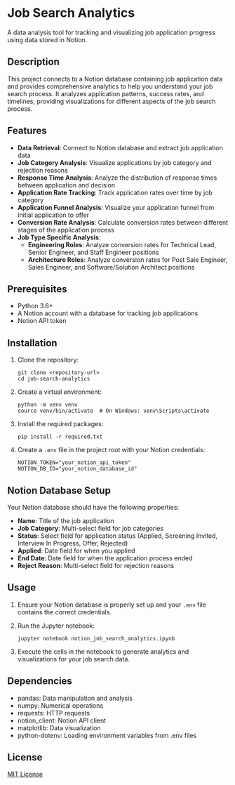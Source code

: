 # Job Search Analytics

A data analysis tool for tracking and visualizing job application progress using data stored in Notion.

## Description

This project connects to a Notion database containing job application data and provides comprehensive analytics to help you understand your job search process. It analyzes application patterns, success rates, and timelines, providing visualizations for different aspects of the job search process.

## Features

- **Data Retrieval**: Connect to Notion database and extract job application data
- **Job Category Analysis**: Visualize applications by job category and rejection reasons
- **Response Time Analysis**: Analyze the distribution of response times between application and decision
- **Application Rate Tracking**: Track application rates over time by job category
- **Application Funnel Analysis**: Visualize your application funnel from initial application to offer
- **Conversion Rate Analysis**: Calculate conversion rates between different stages of the application process
- **Job Type Specific Analysis**: 
  - **Engineering Roles**: Analyze conversion rates for Technical Lead, Senior Engineer, and Staff Engineer positions
  - **Architecture Roles**: Analyze conversion rates for Post Sale Engineer, Sales Engineer, and Software/Solution Architect positions

## Prerequisites

- Python 3.6+
- A Notion account with a database for tracking job applications
- Notion API token

## Installation

1. Clone the repository:
   ```
   git clone <repository-url>
   cd job-search-analytics
   ```

2. Create a virtual environment:
   ```
   python -m venv venv
   source venv/bin/activate  # On Windows: venv\Scripts\activate
   ```

3. Install the required packages:
   ```
   pip install -r required.txt
   ```

4. Create a `.env` file in the project root with your Notion credentials:
   ```
   NOTION_TOKEN="your_notion_api_token"
   NOTION_DB_ID="your_notion_database_id"
   ```

## Notion Database Setup

Your Notion database should have the following properties:
- **Name**: Title of the job application
- **Job Category**: Multi-select field for job categories
- **Status**: Select field for application status (Applied, Screening Invited, Interview In Progress, Offer, Rejected)
- **Applied**: Date field for when you applied
- **End Date**: Date field for when the application process ended
- **Reject Reason**: Multi-select field for rejection reasons

## Usage

1. Ensure your Notion database is properly set up and your `.env` file contains the correct credentials.

2. Run the Jupyter notebook:
   ```
   jupyter notebook notion_job_search_analytics.ipynb
   ```

3. Execute the cells in the notebook to generate analytics and visualizations for your job search data.

## Dependencies

- pandas: Data manipulation and analysis
- numpy: Numerical operations
- requests: HTTP requests
- notion_client: Notion API client
- matplotlib: Data visualization
- python-dotenv: Loading environment variables from .env files

## License

[MIT License](LICENSE)

